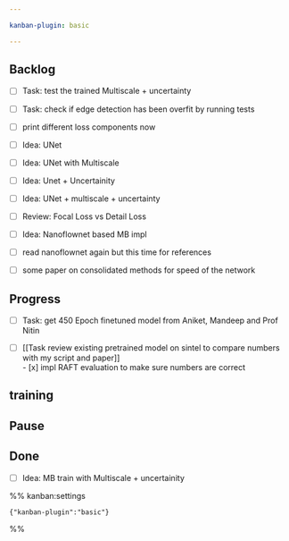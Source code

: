 ```yaml
---

kanban-plugin: basic

---
```


## Backlog

- [ ] Task: test the trained Multiscale + uncertainty
- [ ] Task: check if edge detection has been overfit by running tests
- [ ] print different loss components now
- [ ] Idea: UNet
- [ ] Idea: UNet with Multiscale
- [ ] Idea: Unet + Uncertainity
- [ ] Idea: UNet + multiscale + uncertainty
- [ ] Review: Focal Loss vs Detail Loss
- [ ] Idea: Nanoflownet based MB impl
- [ ] read nanoflownet again but this time for references
- [ ] some paper on consolidated methods for speed of the network


## Progress

- [ ] Task: get 450 Epoch finetuned model from Aniket, Mandeep and Prof Nitin
- [ ] [[Task  review existing pretrained model on sintel to compare numbers with my script and paper]]<br>- [x] impl RAFT evaluation to make sure numbers are correct


## training



## Pause



## Done

- [ ] Idea: MB train with Multiscale + uncertainity




%% kanban:settings
```
{"kanban-plugin":"basic"}
```
%%